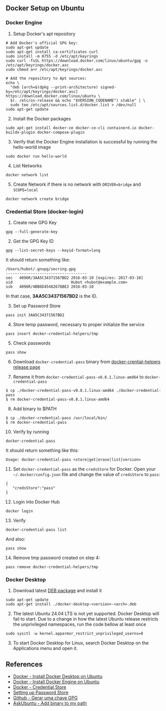 ## Docker Setup on Ubuntu

### Docker Engine

1. Setup Docker's apt repository
```
# Add Docker's official GPG key:
sudo apt-get update
sudo apt-get install ca-certificates curl
sudo install -m 0755 -d /etc/apt/keyrings
sudo curl -fsSL https://download.docker.com/linux/ubuntu/gpg -o /etc/apt/keyrings/docker.asc
sudo chmod a+r /etc/apt/keyrings/docker.asc

# Add the repository to Apt sources:
echo \
  "deb [arch=$(dpkg --print-architecture) signed-by=/etc/apt/keyrings/docker.asc] https://download.docker.com/linux/ubuntu \
  $(. /etc/os-release && echo "$VERSION_CODENAME") stable" | \
  sudo tee /etc/apt/sources.list.d/docker.list > /dev/null
sudo apt-get update
```

2. Install the Docker packages
```
sudo apt-get install docker-ce docker-ce-cli containerd.io docker-buildx-plugin docker-compose-plugin
```

3. Verify that the Docker Engine installation is successful by running the hello-world image
```
sudo docker run hello-world
```

4. List Networks
```
docker network list
```

5. Create Network if there is no network with `DRIVER=bridge` and `SCOPE=local`
```
docker network create bridge
```

### Credential Store (docker-login)

1. Create new GPG Key
```
gpg --full-generate-key
```

2. Get the GPG Key ID
```
gpg --list-secret-keys --keyid-format=long
```

It should return something like:
```
/Users/hubot/.gnupg/secring.gpg
------------------------------------
sec   4096R/3AA5C34371567BD2 2016-03-10 [expires: 2017-03-10]
uid                          Hubot <hubot@example.com>
ssb   4096R/4BB6D45482678BE3 2016-03-10
```

In that case, **3AA5C34371567BD2** is the ID.

3. Set up Password Store
```
pass init 3AA5C34371567BD2
```

4. Store temp password, necessary to proper initialize the service
```
pass insert docker-credential-helpers/tmp
```

5. Check passwords
```
pass show
```

6. Download `docker-credential-pass` binary from [docker-crential-helpers release page](https://github.com/docker/docker-credential-helpers/releases)

7. Rename it from `docker-credential-pass-v0.8.1.linux-amd64` to `docker-credential-pass`
```
$ cp ./docker-credential-pass-v0.8.1.linux-amd64 ./docker-credential-pass
$ rm docker-credential-pass-v0.8.1.linux-amd64
```

8. Add binary to $PATH
```
$ cp ./docker-credential-pass /usr/local/bin/
$ rm docker-credential-pass
```

10. Verify by running
```
docker-credential-pass
```

It should return something like this:
```
Usage: docker-credential-pass <store|get|erase|list|version>
```

11. Set `docker-credential-pass` as the `credsStore` for Docker.
Open your `~/.docker/config.json` file and change the value of `credsStore` to `pass`:
```
{
   "credsStore":"pass"
}
```

12. Login into Docker Hub
```
docker login
```

13. Verify
```
docker-credential-pass list
```

And also:
```
pass show
```

14. Remove tmp password created on step 4:
```
pass remove docker-credential-helpers/tmp
```

### Docker Desktop

1. Download latest [DEB package](https://desktop.docker.com/linux/main/amd64/149282/docker-desktop-4.30.0-amd64.deb?utm_source=docker&utm_medium=webreferral&utm_campaign=docs-driven-download-linux-amd64) and install it
```
sudo apt-get update
sudo apt-get install ./docker-desktop-<version>-<arch>.deb
```

2. The latest Ubuntu 24.04 LTS is not yet supported. Docker Desktop will fail to start. Due to a change in how the latest Ubuntu release restricts the unprivileged namespaces, run the code bellow at least once
```
sudo sysctl -w kernel.apparmor_restrict_unprivileged_userns=0
```

3. To start Docker Desktop for Linux, search Docker Desktop on the Applications menu and open it.

## References

* [Docker - Install Docker Desktop on Ubuntu](https://docs.docker.com/desktop/install/ubuntu/)
* [Docker - Install Docker Engine on Ubuntu](https://docs.docker.com/engine/install/ubuntu/#install-using-the-repository)
* [Docker - Credential Store](https://docs.docker.com/reference/cli/docker/login/#credential-stores)
* [Setting up Password Store](https://www.passwordstore.org/)
* [Github - Gerar uma chave GPG](https://docs.github.com/pt/authentication/managing-commit-signature-verification/generating-a-new-gpg-key#generating-a-gpg-key)
* [AskUbuntu - Add binary to my path](https://askubuntu.com/questions/440691/add-a-binary-to-my-path)
